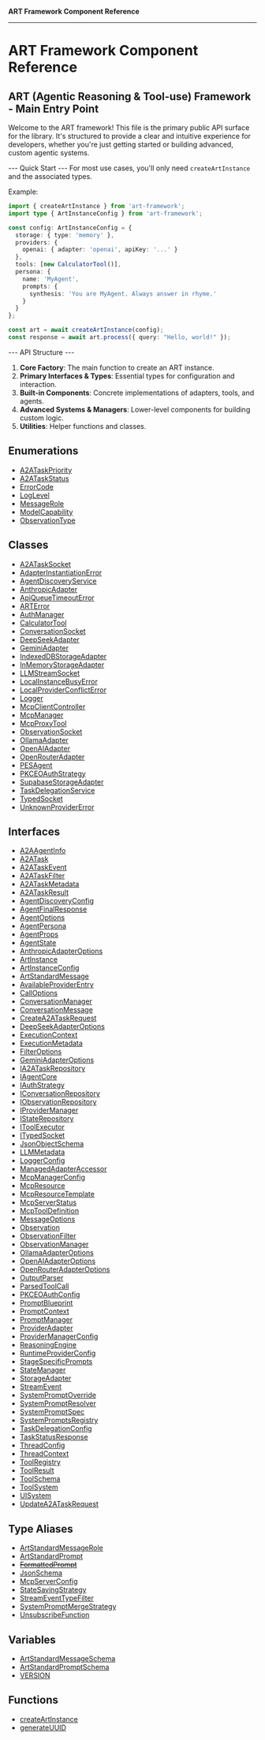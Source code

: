 **ART Framework Component Reference**

***

# ART Framework Component Reference

ART (Agentic Reasoning & Tool-use) Framework - Main Entry Point
-----------------------------------------------------------------

Welcome to the ART framework! This file is the primary public API surface for the library.
It's structured to provide a clear and intuitive experience for developers,
whether you're just getting started or building advanced, custom agentic systems.

--- Quick Start ---
For most use cases, you'll only need `createArtInstance` and the associated types.

Example:
```ts
import { createArtInstance } from 'art-framework';
import type { ArtInstanceConfig } from 'art-framework';

const config: ArtInstanceConfig = {
  storage: { type: 'memory' },
  providers: {
    openai: { adapter: 'openai', apiKey: '...' }
  },
  tools: [new CalculatorTool()],
  persona: {
    name: 'MyAgent',
    prompts: {
      synthesis: 'You are MyAgent. Always answer in rhyme.'
    }
  }
};

const art = await createArtInstance(config);
const response = await art.process({ query: "Hello, world!" });
```

--- API Structure ---
1.  **Core Factory**: The main function to create an ART instance.
2.  **Primary Interfaces & Types**: Essential types for configuration and interaction.
3.  **Built-in Components**: Concrete implementations of adapters, tools, and agents.
4.  **Advanced Systems & Managers**: Lower-level components for building custom logic.
5.  **Utilities**: Helper functions and classes.

## Enumerations

- [A2ATaskPriority](enumerations/A2ATaskPriority.md)
- [A2ATaskStatus](enumerations/A2ATaskStatus.md)
- [ErrorCode](enumerations/ErrorCode.md)
- [LogLevel](enumerations/LogLevel.md)
- [MessageRole](enumerations/MessageRole.md)
- [ModelCapability](enumerations/ModelCapability.md)
- [ObservationType](enumerations/ObservationType.md)

## Classes

- [A2ATaskSocket](classes/A2ATaskSocket.md)
- [AdapterInstantiationError](classes/AdapterInstantiationError.md)
- [AgentDiscoveryService](classes/AgentDiscoveryService.md)
- [AnthropicAdapter](classes/AnthropicAdapter.md)
- [ApiQueueTimeoutError](classes/ApiQueueTimeoutError.md)
- [ARTError](classes/ARTError.md)
- [AuthManager](classes/AuthManager.md)
- [CalculatorTool](classes/CalculatorTool.md)
- [ConversationSocket](classes/ConversationSocket.md)
- [DeepSeekAdapter](classes/DeepSeekAdapter.md)
- [GeminiAdapter](classes/GeminiAdapter.md)
- [IndexedDBStorageAdapter](classes/IndexedDBStorageAdapter.md)
- [InMemoryStorageAdapter](classes/InMemoryStorageAdapter.md)
- [LLMStreamSocket](classes/LLMStreamSocket.md)
- [LocalInstanceBusyError](classes/LocalInstanceBusyError.md)
- [LocalProviderConflictError](classes/LocalProviderConflictError.md)
- [Logger](classes/Logger.md)
- [McpClientController](classes/McpClientController.md)
- [McpManager](classes/McpManager.md)
- [McpProxyTool](classes/McpProxyTool.md)
- [ObservationSocket](classes/ObservationSocket.md)
- [OllamaAdapter](classes/OllamaAdapter.md)
- [OpenAIAdapter](classes/OpenAIAdapter.md)
- [OpenRouterAdapter](classes/OpenRouterAdapter.md)
- [PESAgent](classes/PESAgent.md)
- [PKCEOAuthStrategy](classes/PKCEOAuthStrategy.md)
- [SupabaseStorageAdapter](classes/SupabaseStorageAdapter.md)
- [TaskDelegationService](classes/TaskDelegationService.md)
- [TypedSocket](classes/TypedSocket.md)
- [UnknownProviderError](classes/UnknownProviderError.md)

## Interfaces

- [A2AAgentInfo](interfaces/A2AAgentInfo.md)
- [A2ATask](interfaces/A2ATask.md)
- [A2ATaskEvent](interfaces/A2ATaskEvent.md)
- [A2ATaskFilter](interfaces/A2ATaskFilter.md)
- [A2ATaskMetadata](interfaces/A2ATaskMetadata.md)
- [A2ATaskResult](interfaces/A2ATaskResult.md)
- [AgentDiscoveryConfig](interfaces/AgentDiscoveryConfig.md)
- [AgentFinalResponse](interfaces/AgentFinalResponse.md)
- [AgentOptions](interfaces/AgentOptions.md)
- [AgentPersona](interfaces/AgentPersona.md)
- [AgentProps](interfaces/AgentProps.md)
- [AgentState](interfaces/AgentState.md)
- [AnthropicAdapterOptions](interfaces/AnthropicAdapterOptions.md)
- [ArtInstance](interfaces/ArtInstance.md)
- [ArtInstanceConfig](interfaces/ArtInstanceConfig.md)
- [ArtStandardMessage](interfaces/ArtStandardMessage.md)
- [AvailableProviderEntry](interfaces/AvailableProviderEntry.md)
- [CallOptions](interfaces/CallOptions.md)
- [ConversationManager](interfaces/ConversationManager.md)
- [ConversationMessage](interfaces/ConversationMessage.md)
- [CreateA2ATaskRequest](interfaces/CreateA2ATaskRequest.md)
- [DeepSeekAdapterOptions](interfaces/DeepSeekAdapterOptions.md)
- [ExecutionContext](interfaces/ExecutionContext.md)
- [ExecutionMetadata](interfaces/ExecutionMetadata.md)
- [FilterOptions](interfaces/FilterOptions.md)
- [GeminiAdapterOptions](interfaces/GeminiAdapterOptions.md)
- [IA2ATaskRepository](interfaces/IA2ATaskRepository.md)
- [IAgentCore](interfaces/IAgentCore.md)
- [IAuthStrategy](interfaces/IAuthStrategy.md)
- [IConversationRepository](interfaces/IConversationRepository.md)
- [IObservationRepository](interfaces/IObservationRepository.md)
- [IProviderManager](interfaces/IProviderManager.md)
- [IStateRepository](interfaces/IStateRepository.md)
- [IToolExecutor](interfaces/IToolExecutor.md)
- [ITypedSocket](interfaces/ITypedSocket.md)
- [JsonObjectSchema](interfaces/JsonObjectSchema.md)
- [LLMMetadata](interfaces/LLMMetadata.md)
- [LoggerConfig](interfaces/LoggerConfig.md)
- [ManagedAdapterAccessor](interfaces/ManagedAdapterAccessor.md)
- [McpManagerConfig](interfaces/McpManagerConfig.md)
- [McpResource](interfaces/McpResource.md)
- [McpResourceTemplate](interfaces/McpResourceTemplate.md)
- [McpServerStatus](interfaces/McpServerStatus.md)
- [McpToolDefinition](interfaces/McpToolDefinition.md)
- [MessageOptions](interfaces/MessageOptions.md)
- [Observation](interfaces/Observation.md)
- [ObservationFilter](interfaces/ObservationFilter.md)
- [ObservationManager](interfaces/ObservationManager.md)
- [OllamaAdapterOptions](interfaces/OllamaAdapterOptions.md)
- [OpenAIAdapterOptions](interfaces/OpenAIAdapterOptions.md)
- [OpenRouterAdapterOptions](interfaces/OpenRouterAdapterOptions.md)
- [OutputParser](interfaces/OutputParser.md)
- [ParsedToolCall](interfaces/ParsedToolCall.md)
- [PKCEOAuthConfig](interfaces/PKCEOAuthConfig.md)
- [PromptBlueprint](interfaces/PromptBlueprint.md)
- [PromptContext](interfaces/PromptContext.md)
- [PromptManager](interfaces/PromptManager.md)
- [ProviderAdapter](interfaces/ProviderAdapter.md)
- [ProviderManagerConfig](interfaces/ProviderManagerConfig.md)
- [ReasoningEngine](interfaces/ReasoningEngine.md)
- [RuntimeProviderConfig](interfaces/RuntimeProviderConfig.md)
- [StageSpecificPrompts](interfaces/StageSpecificPrompts.md)
- [StateManager](interfaces/StateManager.md)
- [StorageAdapter](interfaces/StorageAdapter.md)
- [StreamEvent](interfaces/StreamEvent.md)
- [SystemPromptOverride](interfaces/SystemPromptOverride.md)
- [SystemPromptResolver](interfaces/SystemPromptResolver.md)
- [SystemPromptSpec](interfaces/SystemPromptSpec.md)
- [SystemPromptsRegistry](interfaces/SystemPromptsRegistry.md)
- [TaskDelegationConfig](interfaces/TaskDelegationConfig.md)
- [TaskStatusResponse](interfaces/TaskStatusResponse.md)
- [ThreadConfig](interfaces/ThreadConfig.md)
- [ThreadContext](interfaces/ThreadContext.md)
- [ToolRegistry](interfaces/ToolRegistry.md)
- [ToolResult](interfaces/ToolResult.md)
- [ToolSchema](interfaces/ToolSchema.md)
- [ToolSystem](interfaces/ToolSystem.md)
- [UISystem](interfaces/UISystem.md)
- [UpdateA2ATaskRequest](interfaces/UpdateA2ATaskRequest.md)

## Type Aliases

- [ArtStandardMessageRole](type-aliases/ArtStandardMessageRole.md)
- [ArtStandardPrompt](type-aliases/ArtStandardPrompt.md)
- [~~FormattedPrompt~~](type-aliases/FormattedPrompt.md)
- [JsonSchema](type-aliases/JsonSchema.md)
- [McpServerConfig](type-aliases/McpServerConfig.md)
- [StateSavingStrategy](type-aliases/StateSavingStrategy.md)
- [StreamEventTypeFilter](type-aliases/StreamEventTypeFilter.md)
- [SystemPromptMergeStrategy](type-aliases/SystemPromptMergeStrategy.md)
- [UnsubscribeFunction](type-aliases/UnsubscribeFunction.md)

## Variables

- [ArtStandardMessageSchema](variables/ArtStandardMessageSchema.md)
- [ArtStandardPromptSchema](variables/ArtStandardPromptSchema.md)
- [VERSION](variables/VERSION.md)

## Functions

- [createArtInstance](functions/createArtInstance.md)
- [generateUUID](functions/generateUUID.md)
